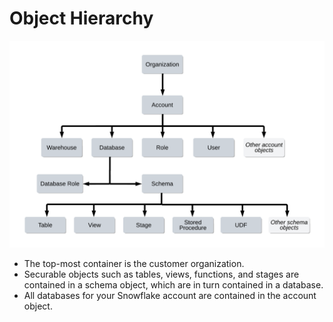 # Object Hierarchy

![Object Hierarchy](images/objecthierarchy.png)

- The top-most container is the customer organization.
- Securable objects such as tables, views, functions, and stages are contained in a schema object, which are in turn contained in a database.
- All databases for your Snowflake account are contained in the account object.
